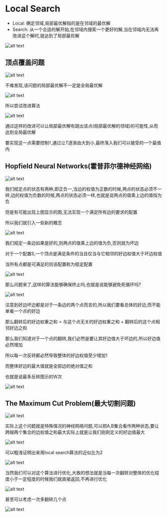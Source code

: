 # Local Search

- Local: 确定邻域,局部最优解指的是在邻域的最优解
- Search: 从一个合适的解开始,在邻域内搜索一个更好的解,当在邻域内无法再改进这个解时,就达到了局部最优解

![alt text](image.png)

## 顶点覆盖问题

![alt text](image-1.png)

不难发现,该问题的局部最优解不一定是全局最优解

![alt text](image-2.png)

所以尝试改进算法

![alt text](image-3.png)

通过这样的改进可以让局部最优解有跳出该点(局部最优解的领域)的可能性,从而达到全局最优解

要实现这一点需要控制`T`,通过让T逐渐由大到小,最终落入我们可以接受的一个最值内


## Hopfield Neural Networks(霍普菲尔德神经网络)

![alt text](image-4.png)

我们规定点的状态有两种,即正负一,当边的权值为正数的时候,两点的状态必须不一样;边的权值为负数的时候,两点的状态必须一样,也就是说两点的值乘上边的值恒为负

但是有可能出现上图显示的图,无法实现一个满足所有边的要求的配置

所以我们就引入一些新的概念

![alt text](image-5.png)

我们规定一条边如果是好的,则两点的值乘上边的值为负,否则就为坏边

对于一个配置S,一个顶点是满足条件的当且仅当与它相邻的好边权值大于坏边权值

当所有点都是可满足的则该配置称为稳定配置

![alt text](image-6.png)


那么问题来了,这样的算法能够确保终止吗,也就是说能够避免死循环吗?

![alt text](image-7.png)

注意到好边坏边都是对于一条边的两个点而言的,所以我们要看总体的好边,而不能单看一个点的好边

那么翻转后的好边权重之和 = 与这个点无关的好边权重之和 + 翻转后的这个点相邻好边之和

那么我们知道对于一个点的翻转,我们必然是要让其好边值大于坏边的,所以好边值必然增加

所以每一次反转都必然导致整体的好边权值至少增加1

而整体好边的最大值就是全部边的绝对值之和

也就是说最多反转图示的W次


![alt text](image-8.png)


## The Maximum Cut Problem(最大切割问题)

![alt text](image-9.png)

实际上这个问题就是特殊情况的神经网络问题,可以把A,B集合看作两种状态,要让跨越两个集合的边权值之和最大实际上就是让我们刚刚定义的好边值最大

![alt text](image-10.png)

可以粗浅证明出来用local search算法的近似比为2

![alt text](image-11.png)

当然我们可以对这个算法进行优化,大致的想法就是当每一次翻转对整体的优化程度小于一定程度的时候我们就直接返回,不再进行优化

![alt text](image-12.png)

甚至可以考虑一次多翻转几个点

![alt text](image-13.png)